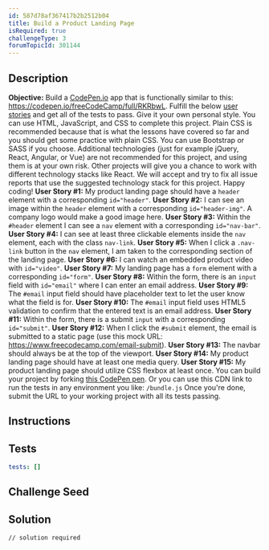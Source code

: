 ```yaml
---
id: 587d78af367417b2b2512b04
title: Build a Product Landing Page
isRequired: true
challengeType: 3
forumTopicId: 301144
---
```


## Description
<section id='description'>
<strong>Objective:</strong> Build a <a href='https://codepen.io' target='_blank'>CodePen.io</a> app that is functionally similar to this: <a href='https://codepen.io/freeCodeCamp/full/RKRbwL' target='_blank'>https://codepen.io/freeCodeCamp/full/RKRbwL</a>.
Fulfill the below <a href='https://en.wikipedia.org/wiki/User_story' target='_blank'>user stories</a> and get all of the tests to pass. Give it your own personal style.
You can use HTML, JavaScript, and CSS to complete this project. Plain CSS is recommended because that is what the lessons have covered so far and you should get some practice with plain CSS. You can use Bootstrap or SASS if you choose. Additional technologies (just for example jQuery, React, Angular, or Vue) are not recommended for this project, and using them is at your own risk. Other projects will give you a chance to work with different technology stacks like React. We will accept and try to fix all issue reports that use the suggested technology stack for this project. Happy coding!
<strong>User Story #1:</strong> My product landing page should have a <code>header</code> element with a corresponding <code>id="header"</code>.
<strong>User Story #2:</strong> I can see an image within the <code>header</code> element with a corresponding <code>id="header-img"</code>. A company logo would make a good image here.
<strong>User Story #3:</strong> Within the <code>#header</code> element I can see a <code>nav</code> element with a corresponding <code>id="nav-bar"</code>.
<strong>User Story #4:</strong> I can see at least three clickable elements inside the <code>nav</code> element, each with the class <code>nav-link</code>.
<strong>User Story #5:</strong> When I click a <code>.nav-link</code> button in the <code>nav</code> element, I am taken to the corresponding section of the landing page.
<strong>User Story #6:</strong> I can watch an embedded product video with <code>id="video"</code>.
<strong>User Story #7:</strong> My landing page has a <code>form</code> element with a corresponding <code>id="form"</code>.
<strong>User Story #8:</strong> Within the form, there is an <code>input</code> field with <code>id="email"</code> where I can enter an email address.
<strong>User Story #9:</strong> The <code>#email</code> input field should have placeholder text to let the user know what the field is for.
<strong>User Story #10:</strong> The <code>#email</code> input field uses HTML5 validation to confirm that the entered text is an email address.
<strong>User Story #11:</strong> Within the form, there is a submit <code>input</code> with a corresponding <code>id="submit"</code>.
<strong>User Story #12:</strong> When I click the <code>#submit</code> element, the email is submitted to a static page (use this mock URL: <a href='https://www.freecodecamp.com/email-submit' target='_blank'>https://www.freecodecamp.com/email-submit</a>).
<strong>User Story #13:</strong> The navbar should always be at the top of the viewport.
<strong>User Story #14:</strong> My product landing page should have at least one media query.
<strong>User Story #15:</strong> My product landing page should utilize CSS flexbox at least once.
You can build your project by forking <a href='https://codepen.io/freeCodeCamp/pen/MJjpwO' target='_blank'>this CodePen pen</a>. Or you can use this CDN link to run the tests in any environment you like: <code>/bundle.js</code>
Once you're done, submit the URL to your working project with all its tests passing.
</section>

## Instructions
<section id='instructions'>

</section>

## Tests
<section id='tests'>

```yml
tests: []

```

</section>

## Challenge Seed
<section id='challengeSeed'>

</section>

## Solution
<section id='solution'>

```html
// solution required
```

</section>
